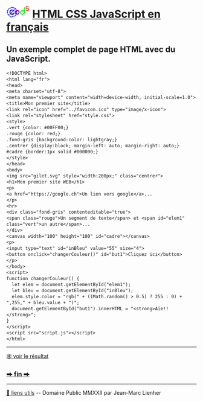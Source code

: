 # <img src="../../logo.svg" height="32"> [HTML CSS JavaScript en français](https://j-m-li.github.io/htmlcssjavascript/)

## Un exemple complet de page HTML avec du JavaScript.

```
<!DOCTYPE html>
<html lang="fr">
<head>
<meta charset="utf-8">
<meta name="viewport" content="width=device-width, initial-scale=1.0">
<title>Mon premier site</title>
<link rel="icon" href="../favicon.ico" type="image/x-icon">
<link rel="stylesheet" href="style.css">
<style>
.vert {color: #00FF00;}
.rouge {color: red;}
.fond-gris {background-color: lightgray;}
.centrer {display:block; margin-left: auto; margin-right: auto;}
#cadre {border:1px solid #000000;}
</style>
</head>
<body>
<img src="gilet.svg" style="width:200px;" class="centrer">
<h1>Mon premier site WEB</h1>
<p>
<a href="https://google.ch">Un lien vers google</a>...
</p>
<hr>
<div class="fond-gris" contenteditable="true">
<span class="rouge">Un segment de texte</span> et <span id="elem1" class="vert">un autre</span>...
</div>
<canvas width="100" height="100" id="cadre"></canvas>
<p>
<input type="text" id="inBleu" value="55" size="4">
<button onclick="changerCouleur()" id="but1">Cliquez ici</button>
</p>
</body>
<script>
function changerCouleur() {
  let elem = document.getElementById("elem1");
  let bleu = document.getElementById("inBleu");
  elem.style.color = "rgb(" + ((Math.random() > 0.5) ? 255 : 0) + ",255," + bleu.value + ")";
  document.getElementById("but1").innerHTML = "<strong>Aïe!!</strong>";
}
</script>
<script src="script.js"></script>
</html>

```

***

[&#x1F578; voir le résultat](../../html/exemple_003.html)

### [&#x2B95; fin  &#x2B95;](../../)

***

[&#x1F517; liens utils](../900/) -- Domaine Public MMXXII par Jean-Marc Lienher

